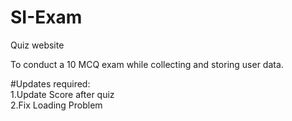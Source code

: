 # SI-Exam<br>

Quiz website<br>

To conduct a 10 MCQ exam while collecting and storing user data.<br>

#Updates required:<br>
1.Update Score after quiz<br>
2.Fix Loading Problem<br>
